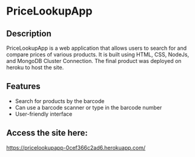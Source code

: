 # PriceLookupApp

## Description
PriceLookupApp is a web application that allows users to search for and compare prices of various products. It is built using HTML, CSS, NodeJs, and MongoDB Cluster Connection. The final product was deployed on heroku to host the site.

## Features
- Search for products by the barcode
- Can use a barcode scanner or type in the barcode number
- User-friendly interface

## Access the site here:
https://pricelookupapp-0cef366c2ad6.herokuapp.com/
